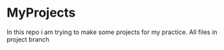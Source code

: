 # MyProjects
In this repo i am trying to make some projects for my practice.
All files in project branch


